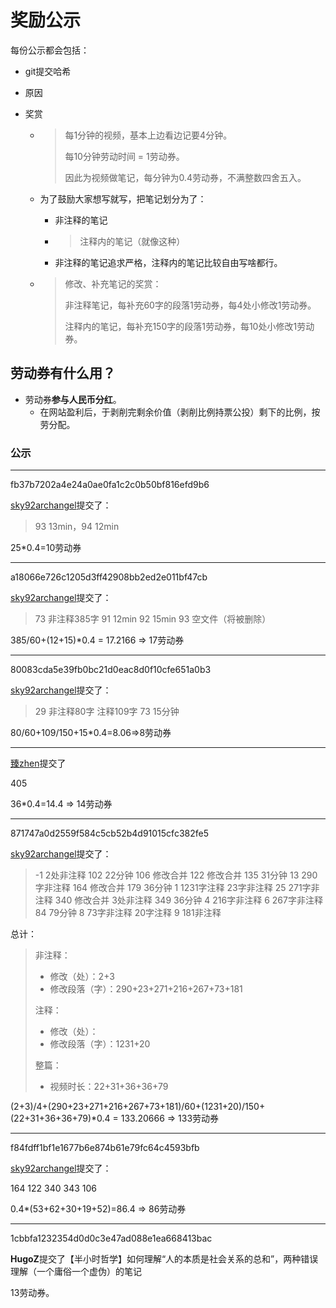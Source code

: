 # 奖励公示

每份公示都会包括：

* git提交哈希

* 原因

* 奖赏

  * > 每1分钟的视频，基本上边看边记要4分钟。
    >
    > 每10分钟劳动时间 = 1劳动券。
    >
    > 因此为视频做笔记，每分钟为0.4劳动券，不满整数四舍五入。
    
  * 为了鼓励大家想写就写，把笔记划分为了：

    * 非注释的笔记

    * > 注释内的笔记（就像这种）

    * 非注释的笔记追求严格，注释内的笔记比较自由写啥都行。

  * > 修改、补充笔记的奖赏：
    >
    > 非注释笔记，每补充60字的段落1劳动券，每4处小修改1劳动券。
    >
    > 注释内的笔记，每补充150字的段落1劳动券，每10处小修改1劳动券。


## 劳动券有什么用？

* 劳动券**参与人民币分红**。
  * 在网站盈利后，于剥削完剩余价值（剥削比例持票公投）剩下的比例，按劳分配。


### 公示

---

 fb37b7202a4e24a0ae0fa1c2c0b50bf816efd9b6

[sky92archangel](https://gitee.com/sky92archangel)提交了：

> 93 13min，94 12min

25*0.4=10劳动券

---

a18066e726c1205d3ff42908bb2ed2e011bf47cb

[sky92archangel](https://gitee.com/sky92archangel)提交了：

> 73
> 	非注释385字
> 91
> 	12min
> 92
> 	15min
> 93 空文件（将被删除）

385/60+(12+15)*0.4 = 17.2166 => 17劳动券

---

80083cda5e39fb0bc21d0eac8d0f10cfe651a0b3

[sky92archangel](https://gitee.com/sky92archangel)提交了：

> 29
> 	非注释80字
> 	注释109字
> 73
> 	15分钟

80/60+109/150+15*0.4=8.06=>8劳动券

---

[臻zhen](https://gitee.com/Czhenqaz)提交了

405

36*0.4=14.4 => 14劳动券

---

871747a0d2559f584c5cb52b4d91015cfc382fe5

[sky92archangel](https://gitee.com/sky92archangel)提交了：

> -1
> 	2处非注释
> 102
> 	22分钟
> 106 修改合并
> 122 修改合并
> 135
> 	31分钟
> 13
> 	290字非注释
> 164 修改合并
> 179
> 	36分钟
> 1
> 	1231字注释
> 	23字非注释
> 25
> 	271字非注释
> 340 修改合并
> 	3处非注释
> 349
> 	36分钟
> 4
> 	216字非注释
> 6
> 	267字非注释
> 84
> 	79分钟
> 8
> 	73字非注释
> 	20字注释
> 9
> 	181非注释

总计：

> 非注释：
>
> * 修改（处）：2+3
> * 修改段落（字）：290+23+271+216+267+73+181
>
> 注释：
>
> * 修改（处）：
> * 修改段落（字）：1231+20
>
> 整篇：
>
> * 视频时长：22+31+36+36+79

(2+3)/4+(290+23+271+216+267+73+181)/60+(1231+20)/150+(22+31+36+36+79)*0.4 = 133.20666 => 133劳动券

---

f84fdff1bf1e1677b6e874b61e79fc64c4593bfb

[sky92archangel](https://gitee.com/sky92archangel)提交了：

164
122
340
343
106

0.4*(53+62+30+19+52)=86.4 => 86劳动券

---

1cbbfa1232354d0d0c3e47ad088e1ea668413bac

**HugoZ**提交了【半小时哲学】如何理解“人的本质是社会关系的总和”，两种错误理解（一个庸俗一个虚伪）的笔记

13劳动券。

